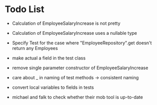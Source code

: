 ﻿# Todo List

- Calculation of EmployeeSalaryIncrease is not pretty
- Calculation of EmployeeSalaryIncrease uses a nullable type
- Specify Test for the case where "EmployeeRepository".get doesn't return any Employees
- make actual a field in the test class
- remove single parameter constructor of EmployeeSalaryIncrease
- care about _ in naming of test methods -> consistent naming
- convert local variables to fields in tests

- michael and falk to check whether their mob tool is up-to-date
